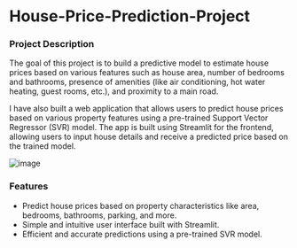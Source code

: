 # House-Price-Prediction-Project

### Project Description
The goal of this project is to build a predictive model to estimate house prices based on various features such as house area, number of bedrooms and bathrooms, presence of amenities (like air conditioning, hot water heating, guest rooms, etc.), and proximity to a main road.

I have also built a web application that  allows users to predict house prices based on various property features using a pre-trained Support Vector Regressor (SVR) model. The app is built using Streamlit for the frontend, allowing users to input house details and receive a predicted price based on the trained model.

![image](https://github.com/user-attachments/assets/a21b86c5-0e8d-4eae-a3cc-aeaf5d3613f4)


### Features
- Predict house prices based on property characteristics like area, bedrooms, bathrooms, parking, and more.
- Simple and intuitive user interface built with Streamlit.
- Efficient and accurate predictions using a pre-trained SVR model.
